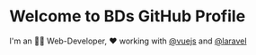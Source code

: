 # Welcome to BDs GitHub Profile

I'm an 👨‍💻 Web-Developer,
❤️ working with
[@vuejs](https://github.com/vuejs/)
and
[@laravel](https://github.com/laravel/)
